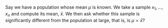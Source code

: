 
Say we have a population whose mean $\mu$ is known.
We take a sample $x_1,\ldots,x_n$ and compute its mean, $\bar x$.
We then ask whether this sample is significantly different
from the population at large, that is, is $\mu=\bar x$?
